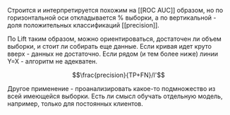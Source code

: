 Строится и интерпретируется похожим на [[ROC AUC]] образом, но по горизонтальной оси откладывается % выборки, а по вертикальной - доля положительных классификаций [[precision]].

По Lift таким образом, можно ориентироваться, достаточен ли объем выборки, и стоит ли собирать еще данные. Если кривая идет круто вверх - данных не достаточно. Если рядом (и тем более ниже) линии Y=X - алгоритм не адекватен.

$$\frac{precision}{TP+FN}/l'$$

Другое применение - проанализировать какое-то подмножество из всей имеющейся выборки. Есть ли смысл обучать отдельную модель, например, только для постоянных клиентов.